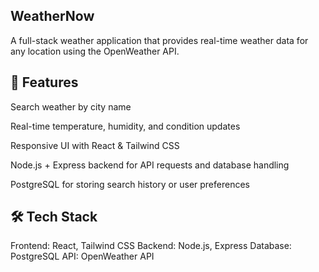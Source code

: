 WeatherNow 
---

A full-stack weather application that provides real-time weather data for any location using the OpenWeather API.

## 🚀 Features

Search weather by city name

Real-time temperature, humidity, and condition updates

Responsive UI with React & Tailwind CSS

Node.js + Express backend for API requests and database handling

PostgreSQL for storing search history or user preferences

## 🛠️ Tech Stack

Frontend: React, Tailwind CSS
Backend: Node.js, Express
Database: PostgreSQL
API: OpenWeather API
